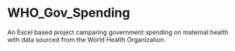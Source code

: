 # WHO_Gov_Spending
An Excel based project camparing government spending on maternal health with data sourced from the World Health Organization.
